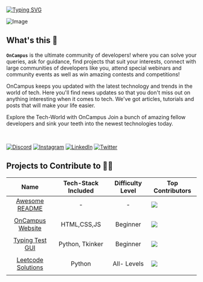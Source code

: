 
###
<a href="https://git.io/typing-svg"><img src="https://readme-typing-svg.herokuapp.com?font=Fira+Code&size=70&duration=4500&pause=1000&color=5BEFFF&vCenter=true&width=900&height=70&lines=Welcome+On-Board;Welcome+On-Campus" alt="Typing SVG" /></a>

![Image](https://user-images.githubusercontent.com/63138398/202741804-2e19627a-1489-4816-a019-29b05fb04c50.png)

## What's this 🤔
**`OnCampus`** is the ultimate community of developers! where you can solve your queries, ask for guidance, find projects that suit your interests, connect with large communities of developers like you, attend special webinars and community events as well as win amazing contests and competitions!

OnCampus keeps you updated with the latest technology and trends in the world of tech. Here you'll find news updates so that you don't miss out on anything interesting when it comes to tech. We've got articles, tutorials and posts that will make your life easier.

Explore the Tech-World with OnCampus
Join a bunch of amazing fellow developers and sink your teeth into the newest technologies today.

<br>

<p align="left">

[![Discord](https://img.shields.io/badge/Discord-%237289DA.svg?logo=discord&logoColor=white)](htttps://discord.gg/https://discord.gg/rju4V2bE7k)  [![Instagram](https://img.shields.io/badge/Instagram-%23E4405F.svg?logo=Instagram&logoColor=white)](https://www.instagram.com/oncampus_official/?hl=en) [![LinkedIn](https://img.shields.io/badge/LinkedIn-%230077B5.svg?logo=linkedin&logoColor=white)](https://www.linkedin.com/company/rightoncampus/) [![Twitter](https://img.shields.io/badge/Twitter-%231DA1F2.svg?logo=Twitter&logoColor=white)](https://twitter.com/onCampus_IN)
  
</p>


## Projects to Contribute to 👨‍🏫

|      **Name**      	| **Tech-Stack Included** 	| **Difficulty Level** 	| **Top Contributors** 	|
|:------------------:	|:-----------------------:	|:--------------------:	|----------------------	|
|   [Awesome README ](https://github.com/OnCampus-Community/Awesome-README)  	|            -            	|           -          	|   <img src="https://contrib.rocks/image?repo=OnCampus-Community/Awesome-README" />
</a>                      	|
|  [OnCampus Website](https://github.com/OnCampus-Community/onCampus)  	|       HTML,CSS,JS       	|       Beginner       	|   <img src="https://contrib.rocks/image?repo=OnCampus-Community/onCampus" />
</a>                      	|
|   [Typing Test GUI](https://github.com/OnCampus-Community/Python-Typing-Test)  	|     Python, Tkinker     	|       Beginner       	|   <img src="https://contrib.rocks/image?repo=OnCampus-Community/Python-Typing-Test" />
</a>                      	|
| [Leetcode Solutions](https://github.com/OnCampus-Community/LeetCode-Solutions) 	|          Python         	|      All- Levels     	|  <img src="https://contrib.rocks/image?repo=OnCampus-Community/LeetCode-Solutions" />
</a>                       	|



